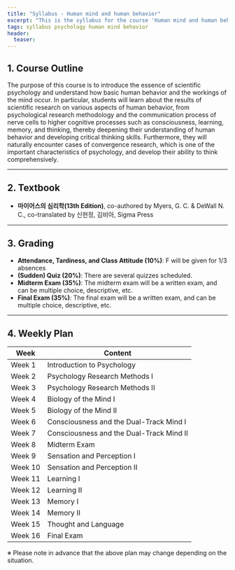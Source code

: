 ```yaml
---
title: "Syllabus - Human mind and human behavior"
excerpt: "This is the syllabus for the course 'Human mind and human behavior'."
tags: syllabus psychology human mind behavior
header:
  teaser: 
---
```


## 1. Course Outline
The purpose of this course is to introduce the essence of scientific psychology and understand how basic human behavior and the workings of the mind occur. In particular, students will learn about the results of scientific research on various aspects of human behavior, from psychological research methodology and the communication process of nerve cells to higher cognitive processes such as consciousness, learning, memory, and thinking, thereby deepening their understanding of human behavior and developing critical thinking skills. Furthermore, they will naturally encounter cases of convergence research, which is one of the important characteristics of psychology, and develop their ability to think comprehensively.

---

## 2. Textbook
- **마이어스의 심리학(13th Edition)**, co-authored by Myers, G. C. & DeWall N. C., co-translated by 신현정, 김비아, Sigma Press

---

## 3. Grading
- **Attendance, Tardiness, and Class Attitude (10%)**: F will be given for 1/3 absences
- **(Sudden) Quiz (20%)**: There are several quizzes scheduled.
- **Midterm Exam (35%)**: The midterm exam will be a written exam, and can be multiple choice, descriptive, etc.
- **Final Exam (35%)**: The final exam will be a written exam, and can be multiple choice, descriptive, etc.

---

## 4. Weekly Plan

| Week | Content |
|------|------|
| Week 1 | Introduction to Psychology |
| Week 2 | Psychology Research Methods I |
| Week 3 | Psychology Research Methods II |
| Week 4 | Biology of the Mind I |
| Week 5 | Biology of the Mind II |
| Week 6 | Consciousness and the Dual-Track Mind I |
| Week 7 | Consciousness and the Dual-Track Mind II |
| Week 8 | Midterm Exam |
| Week 9 | Sensation and Perception I |
| Week 10 | Sensation and Perception II |
| Week 11 | Learning I |
| Week 12 | Learning II |
| Week 13 | Memory I |
| Week 14 | Memory II |
| Week 15 | Thought and Language |
| Week 16 | Final Exam |

※ Please note in advance that the above plan may change depending on the situation.